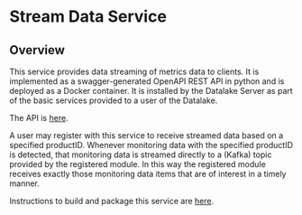 # Stream Data Service

## Overview
This service provides data streaming of metrics data to clients.
It is implemented as a swagger-generated OpenAPI REST API in python and is deployed as a Docker container.
It is installed by the Datalake Server as part of the basic services provided to a user of the Datalake.

The API is [here](https://github.com/5GZORRO/datalake/blob/master/services/stream_data/stream_data.html).

A user may register with this service to receive streamed data based on a specified productID.
Whenever monitoring data with the specified productID is detected,
that monitoring data is streamed directly to a (Kafka) topic provided by the registered module.
In this way the registered module receives exactly those monitoring data items that are of interest in a timely manner. 

Instructions to build and package this service are [here](https://github.com/5GZORRO/datalake/tree/master/services/stream_data/python-flask-server).

